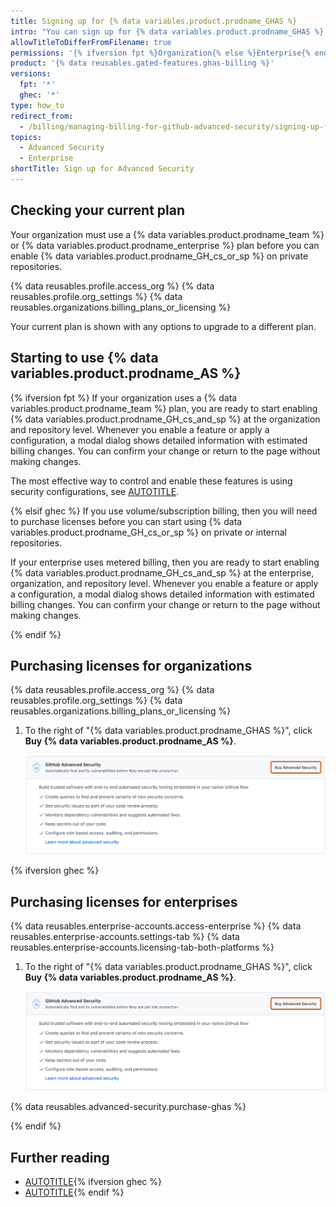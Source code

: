 ```yaml
---
title: Signing up for {% data variables.product.prodname_GHAS %}
intro: "You can sign up for {% data variables.product.prodname_GHAS %} products from your {% data variables.enterprise.enterprise_or_org %} account's settings to prevent data leaks and keep vulnerabilities out of your codebase."
allowTitleToDifferFromFilename: true
permissions: '{% ifversion fpt %}Organization{% else %}Enterprise{% endif %} owners can sign up for {% data variables.product.prodname_GH_cs_or_sp %}'
product: '{% data reusables.gated-features.ghas-billing %}'
versions:
  fpt: '*'
  ghec: '*'
type: how_to
redirect_from:
  - /billing/managing-billing-for-github-advanced-security/signing-up-for-github-advanced-security
topics:
  - Advanced Security
  - Enterprise
shortTitle: Sign up for Advanced Security
---
```


## Checking your current plan

Your organization must use a {% data variables.product.prodname_team %} or {% data variables.product.prodname_enterprise %} plan before you can enable {% data variables.product.prodname_GH_cs_or_sp %} on private repositories.

{% data reusables.profile.access_org %}
{% data reusables.profile.org_settings %}
{% data reusables.organizations.billing_plans_or_licensing %}

Your current plan is shown with any options to upgrade to a different plan.

## Starting to use {% data variables.product.prodname_AS %}

{% ifversion fpt %}
If your organization uses a {% data variables.product.prodname_team %} plan, you are ready to start enabling {% data variables.product.prodname_GH_cs_and_sp %} at the organization and repository level. Whenever you enable a feature or apply a configuration, a modal dialog shows detailed information with estimated billing changes. You can confirm your change or return to the page without making changes.

The most effective way to control and enable these features is using security configurations, see [AUTOTITLE](/code-security/securing-your-organization/introduction-to-securing-your-organization-at-scale/choosing-a-security-configuration-for-your-repositories).

{% elsif ghec %}
If you use volume/subscription billing, then you will need to purchase licenses before you can start using {% data variables.product.prodname_GH_cs_or_sp %} on private or internal repositories.

If your enterprise uses metered billing, then you are ready to start enabling {% data variables.product.prodname_GH_cs_and_sp %} at the enterprise, organization, and repository level. Whenever you enable a feature or apply a configuration, a modal dialog shows detailed information with estimated billing changes. You can confirm your change or return to the page without making changes.

{% endif %}

## Purchasing licenses for organizations

{% data reusables.profile.access_org %}
{% data reusables.profile.org_settings %}
{% data reusables.organizations.billing_plans_or_licensing %}
1. To the right of "{% data variables.product.prodname_GHAS %}", click **Buy {% data variables.product.prodname_AS %}**.

   ![Screenshot of the {% data variables.product.prodname_AS %} section of the enterprise licensing screen. The "Buy {% data variables.product.prodname_AS %}" button is outlined in orange.](/assets/images/help/enterprises/ghas-buy-advanced-security-button.png)

{% ifversion ghec %}

## Purchasing licenses for enterprises

{% data reusables.enterprise-accounts.access-enterprise %}
{% data reusables.enterprise-accounts.settings-tab %}
{% data reusables.enterprise-accounts.licensing-tab-both-platforms %}
1. To the right of "{% data variables.product.prodname_GHAS %}", click **Buy {% data variables.product.prodname_AS %}**.

   ![Screenshot of the {% data variables.product.prodname_AS %} section of the enterprise licensing screen. The "Buy {% data variables.product.prodname_AS %}" button is outlined in orange.](/assets/images/help/enterprises/ghas-buy-advanced-security-button.png)

{% data reusables.advanced-security.purchase-ghas %}

{% endif %}

## Further reading

* [AUTOTITLE](/code-security/securing-your-organization/introduction-to-securing-your-organization-at-scale/about-enabling-security-features-at-scale){% ifversion ghec %}
* [AUTOTITLE](/code-security/adopting-github-advanced-security-at-scale/introduction-to-adopting-github-advanced-security-at-scale){% endif %}
